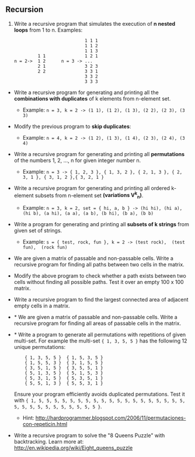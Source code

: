 ## Recursion

1. Write a recursive program that simulates the execution of **n nested loops** from 1 to n. Examples:

    ```
                               1 1 1
                               1 1 2
                               1 1 3
             1 1               1 2 1
    n = 2->  1 2      n = 3 -> ...
             2 1               3 2 3
             2 2               3 3 1
                               3 3 2
                               3 3 3
    ```
* Write a recursive program for generating and printing all the **combinations with duplicates** of k elements from n-element set.
    * Example: `n = 3, k = 2 -> (1 1), (1 2), (1 3), (2 2), (2 3), (3 3)`
* Modify the previous program to **skip duplicates**:
    * Example: `n = 4, k = 2 -> (1 2), (1 3), (1 4), (2 3), (2 4), (3 4)`
* Write a recursive program for generating and printing all **permutations** of the numbers 1, 2, ..., n for given integer number n.
    * Example: `n = 3 -> { 1, 2, 3 }, { 1, 3, 2 }, { 2, 1, 3 }, { 2, 3, 1 }, { 3, 1, 2 },{ 3, 2, 1 }`
* Write a recursive program for generating and printing all ordered k-element subsets from n-element set **(variations V<sup>k</sup><sub>n</sub>)**.
    * Example: `n = 3, k = 2, set = { hi, a, b } -> (hi hi), (hi a), (hi b), (a hi), (a a), (a b), (b hi), (b a), (b b)`
* Write a program for generating and printing all **subsets of k strings** from given set of strings.
    * Example: `s = { test, rock, fun }, k = 2 -> (test rock),  (test fun),  (rock fun)`
* We are given a matrix of passable and non-passable cells. Write a recursive program for finding all paths between two cells in the matrix.
* Modify the above program to check whether a path exists between two cells without finding all possible paths. Test it over an empty 100 x 100 matrix.
* Write a recursive program to find the largest connected area of adjacent empty cells in a matrix.
* \* We are given a matrix of passable and non-passable cells. Write a recursive program for finding all areas of passable cells in the matrix.
* \* Write a program to generate all permutations with repetitions of given multi-set. For example the multi-set `{ 1, 3, 5, 5 }` has the following 12 unique permutations:

    ```
        { 1, 3, 5, 5 }  { 1, 5, 3, 5 }
        { 1, 5, 5, 3 }  { 3, 1, 5, 5 }
        { 3, 5, 1, 5 }  { 3, 5, 5, 1 }
        { 5, 1, 3, 5 }  { 5, 1, 5, 3 }
        { 5, 3, 1, 5 }  { 5, 3, 5, 1 }
        { 5, 5, 1, 3 }  { 5, 5, 3, 1 }
    ```
    Ensure your program efficiently avoids duplicated permutations. Test it with `{ 1, 5, 5, 5, 5, 5, 5, 5, 5, 5, 5, 5, 5, 5, 5, 5, 5, 5, 5, 5, 5, 5, 5, 5, 5, 5, 5, 5, 5, 5, 5 }`.
    * Hint: http://hardprogrammer.blogspot.com/2006/11/permutaciones-con-repeticin.html
* Write a recursive program to solve the "8 Queens Puzzle" with backtracking. Learn more at: http://en.wikipedia.org/wiki/Eight_queens_puzzle